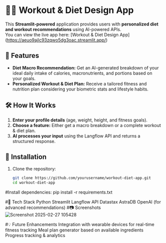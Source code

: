
# 🏋️‍♂️ Workout & Diet Design App 

This **Streamlit-powered** application provides users with **personalized diet and workout recommendations** using AI-powered APIs.  
You can view the live app here: [Workout & Diet Design App] (https://aeuo9ajlc93zqwo5dg3oac.streamlit.app/)

## 🚀 Features  
- **Diet Macro Recommendation:** Get an AI-generated breakdown of your ideal daily intake of calories, macronutrients, and portions based on your goals.  
- **Personalized Workout & Diet Plan:** Receive a tailored fitness and nutrition plan considering your biometric stats and lifestyle habits.  

## 🛠️ How It Works  
1. **Enter your profile details** (age, weight, height, and fitness goals).  
2. **Choose a feature:** Either get a macro breakdown or a complete workout & diet plan.  
3. **AI processes your input** using the Langflow API and returns a structured response.  

## 🔧 Installation  
1. Clone the repository:  
   ```bash
   git clone https://github.com/yourusername/workout-diet-app.git  
   cd workout-diet-app  

#Install dependencies:
pip install -r requirements.txt  

#📌 Tech Stack
Python
Streamlit
Langflow API
Datastax AstraDB
OpenAI (for advanced recommendations)
#📷 Screenshots
![Screenshot 2025-02-27 105428](https://github.com/user-attachments/assets/7d6f4145-3c66-404d-9082-dc98ff4e356a)


#💡 Future Enhancements
Integration with wearable devices for real-time fitness tracking
Meal plan generator based on available ingredients
Progress tracking & analytics
